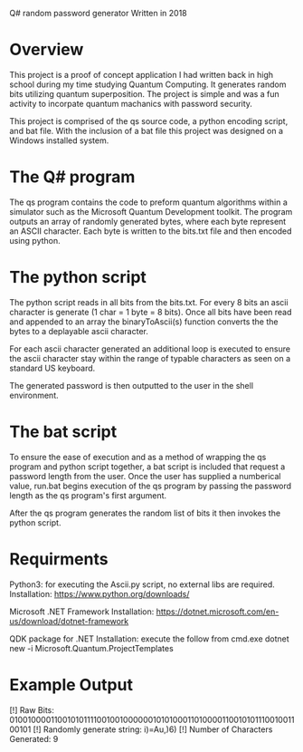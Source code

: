 Q# random password generator
Written in 2018

# Overview
This project is a proof of concept application I had written back in high school during my time studying Quantum Computing. It generates random bits utilizing quantum superposition. The project is simple and was a fun activity to incorpate quantum machanics with password security. 

This project is comprised of the qs source code, a python encoding script, and bat file.
With the inclusion of a bat file this project was designed on a Windows installed system. 

# The Q# program
The qs program contains the code to preform quantum algorithms within a simulator such as the Microsoft Quantum Development toolkit. The program outputs an array of randomly generated bytes, where each byte represent an ASCII character. Each byte is written to the bits.txt file and then encoded using python. 

# The python script
The python script reads in all bits from the bits.txt. For every 8 bits an ascii character is generate (1 char = 1 byte = 8 bits). Once all bits have been read and appended to an array the binaryToAscii(s) function converts the the bytes to a deplayable ascii character. 

For each ascii character generated an additional loop is executed to ensure the ascii character stay within the range of typable characters as seen on a standard US keyboard. 

The generated password is then outputted to the user in the shell environment. 

# The bat script
To ensure the ease of execution and as a method of wrapping the qs program and python script together, a bat script is included that request a password length from the user. Once the user has supplied a numberical value, run.bat begins execution of the qs program by passing the password length as the qs program's first argument. 

After the qs program generates the random list of bits it then invokes the python script.

# Requirments 
Python3: for executing the Ascii.py script, no external libs are required.
Installation: https://www.python.org/downloads/

Microsoft .NET Framework
Installation: https://dotnet.microsoft.com/en-us/download/dotnet-framework

QDK package for .NET
Installation: execute the follow from cmd.exe dotnet new -i Microsoft.Quantum.ProjectTemplates

# Example Output
[!] Raw Bits: 010010000110010101111001001000000101010001101000011001010111001001100101 
[!] Randomly generate string: i)=Au,)6) 
[!] Number of Characters Generated: 9

